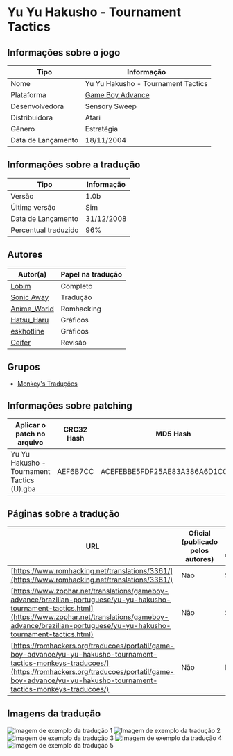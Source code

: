 # Yu Yu Hakusho - Tournament Tactics

## Informações sobre o jogo

| Tipo | Informação |
| ----------- | ----------- |
| Nome | Yu Yu Hakusho \- Tournament Tactics |
| Plataforma | [Game Boy Advance](../) |
| Desenvolvedora | Sensory Sweep |
| Distribuidora | Atari |
| Gênero | Estratégia |
| Data de Lançamento | 18/11/2004 |

## Informações sobre a tradução

| Tipo | Informação |
| ----------- | ----------- |
| Versão | 1\.0b |
| Última versão | Sim |
| Data de Lançamento | 31/12/2008 |
| Percentual traduzido | 96% |

## Autores

| Autor(a) | Papel na tradução |
| ----------- | ----------- |
| [Lobim](../../../autores/lobim/) | Completo |
| [Sonic Away](../../../autores/sonic-away/) | Tradução |
| [Anime\_World](../../../autores/anime_world/) | Romhacking |
| [Hatsu\_Haru](../../../autores/hatsu_haru/) | Gráficos |
| [eskhotline](../../../autores/eskhotline/) | Gráficos |
| [Ceifer](../../../autores/ceifer/) | Revisão |

## Grupos

* [Monkey's Traduções](../../../grupos/monkeys-traducoes/)

## Informações sobre patching

| Aplicar o patch no arquivo | CRC32 Hash | MD5 Hash |
| ----------- | ----------- | ----------- |
| Yu Yu Hakusho \- Tournament Tactics \(U\)\.gba | AEF6B7CC | ACEFEBBE5FDF25AE83A386A6D1C09BCA |

## Páginas sobre a tradução

| URL | Oficial (publicado pelos autores) | Possuí link de download |
| ----------- | ----------- | ----------- |
| [https://www.romhacking.net/translations/3361/](https://www.romhacking.net/translations/3361/) | Não | Sim |
| [https://www.zophar.net/translations/gameboy-advance/brazilian-portuguese/yu-yu-hakusho-tournament-tactics.html](https://www.zophar.net/translations/gameboy-advance/brazilian-portuguese/yu-yu-hakusho-tournament-tactics.html) | Não | Sim |
| [https://romhackers.org/traducoes/portatil/game-boy-advance/yu-yu-hakusho-tournament-tactics-monkeys-traducoes/](https://romhackers.org/traducoes/portatil/game-boy-advance/yu-yu-hakusho-tournament-tactics-monkeys-traducoes/) | Não | Não |

## Imagens da tradução

![Imagem de exemplo da tradução 1](1.png)
![Imagem de exemplo da tradução 2](2.png)
![Imagem de exemplo da tradução 3](3.png)
![Imagem de exemplo da tradução 4](4.png)
![Imagem de exemplo da tradução 5](5.png)